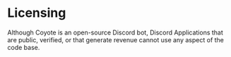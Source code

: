 # Licensing

Although Coyote is an open-source Discord bot, Discord Applications that are public, verified, or that generate revenue cannot use any aspect of the code base.
